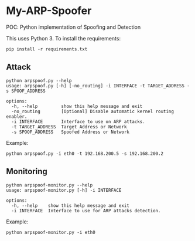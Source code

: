 # My-ARP-Spoofer
POC: Python implementation of Spoofing and Detection


This uses Python 3.
To install the requirements:
````
pip install -r requirements.txt
`````

## Attack
``````
python arpspoof.py --help 
usage: arpspoof.py [-h] [-no_routing] -i INTERFACE -t TARGET_ADDRESS -s SPOOF_ADDRESS

options:
  -h, --help         show this help message and exit
  -no_routing        [Optional] Disable automatic kernel routing enabler.
  -i INTERFACE       Interface to use on ARP attacks.
  -t TARGET_ADDRESS  Target Address or Network
  -s SPOOF_ADDRESS   Spoofed Address or Network
```````

Example:
````
python arpspoof.py -i eth0 -t 192.168.200.5 -s 192.168.200.2
````

## Monitoring
````
python arpspoof-monitor.py --help                                       
usage: arpspoof-monitor.py [-h] -i INTERFACE

options:
  -h, --help    show this help message and exit
  -i INTERFACE  Interface to use for ARP attacks detection.
`````

Example:
````
python arpspoof-monitor.py -i eth0
````                                      

